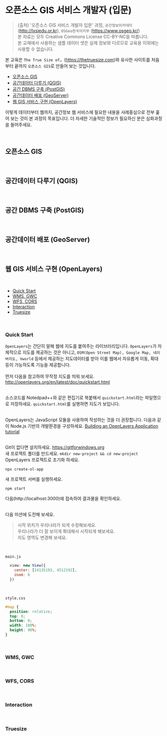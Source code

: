 # 오픈소스 GIS 서비스 개발자 (입문)
> (출처) '오픈소스 GIS 서비스 개발자 입문' 과정, `공간정보아카데미` (http://lxsiedu.or.kr), `OSGeo한국어지부` (https://www.osgeo.kr/)<br/>
> 본 자료는 모두 Creative Commons License CC-BY-NC을 따릅니다.<br/>
> 본 교재에서 사용하는 샘플 데이터 셋은 실제 정보와 다르므로 교육용 이외에는 사용할 수 없습니다.

본 교육은 `The True Size of… `(https://thetruesize.com)와 유사한 사이트를 처음부터 끝까지 `오픈소스 GIS`로 만들어 보는 것입니다.

- [오픈소스 GIS](#오픈소스-GIS)
- [공간데이터 다루기 (QGIS)](#공간데이터-다루기-QGIS)
- [공간 DBMS 구축 (PostGIS)](#공간-DBMS-구축-PostGIS)
- [공간데이터 배포 (GeoServer)](#공간데이터-배포-GeoServer)
- [웹 GIS 서비스 구현 (OpenLayers)](#웹-GIS-서비스-구현-OpenLayers)

이렇게 데이터부터 웹까지, 공간정보 웹 서비스에 필요한 내용을 사례중심으로 전부 훑어 보는 것이 본 과정의 목표입니다. 더 자세한 기술적인 정보가 필요하신 분은 심화과정을 들어주세요.

<br/>

## 오픈소스 GIS

<br/>

## 공간데이터 다루기 (QGIS)

<br/>

## 공간 DBMS 구축 (PostGIS)

<br/>

## 공간데이터 배포 (GeoServer)

<br/>

## 웹 GIS 서비스 구현 (OpenLayers)

<br/>

- [Quick Start](#Quick-Start)
- [WMS, GWC](#WMS-GWC)
- [WFS, CORS](#WFS-CORS)
- [Interaction](#Interaction)
- [Truesize](#Truesize)

<br/>

### Quick Start
`OpenLayers`는 간단히 말해 웹에 지도를 붙여주는 라이브러리입니다.
`OpenLayers`가 자체적으로 지도를 제공하는 것은 아니고, `OSM(Open Street Map), Google Map, 네이버지도, Vworld` 등에서 제공하는 지도데이터를 받아 이를 웹에서 자유롭게 이동, 확대 등이 가능하도록 기능을 제공합니다.<br/><br/>
먼저 다음을 참고하여 무작정 지도를 띄워 보세요.<br/>
http://openlayers.org/en/latest/doc/quickstart.html<br/><br/>

소스코드를 Notedpad++와 같은 편집기로 복붙해서 `quickstart.html`라는 파일명으로 저장하세요. `quickstart.html`를 실행하면 지도가 보입니다.</br></br>

OpenLayers는 JavaScript 모듈을 사용하여 작성하는 것을 더 권장합니다. 다음과 같이 Node.js 기반의 개발환경을 구성하세요. [Building an OpenLayers Application tutorial](https://openlayers.org/en/latest/doc/tutorials/bundle.html) </br></br>

Git이 없다면 설치하세요. https://gitforwindows.org</br>
새 프로젝트 폴더를 만드세요. `mkdir new-project && cd new-project`</br>
OpenLayers 프로젝트로 초기화 하세요. </br>
```
npx create-ol-app
```
새 프로젝트 서버를 실행하세요. </br>
```
npm start
```
다음(http://localhost:3000)에 접속하여 결과물을 확인하세요.</br></br>

다음 미션에 도전해 보세요.

>시작 위치가 우리나라가 되게 수정해보세요. </br>
우리나라가 더 잘 보이게 확대해서 시작되게 해보세요. </br>
지도 영역도 변경해 보세요. </br>

</br>

`main.js`
```javascript
  view: new View({
    center: [14135193, 4512192],
    zoom: 6
  })
```
</br>

`style.css`
```css
#map {
  position: relative;
  top: 0;
  bottom: 0;
  width: 100%;
  height: 90%;
}
```

<br/>

### WMS, GWC

<br/>

### WFS, CORS

<br/>

### Interaction

<br/>

### Truesize
